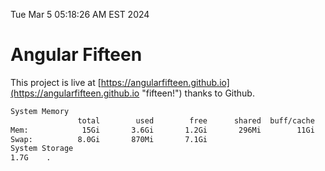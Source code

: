Tue Mar  5 05:18:26 AM EST 2024

# Angular Fifteen


This project is live at [https://angularfifteen.github.io](https://angularfifteen.github.io "fifteen!") thanks to Github.

```bash
System Memory
               total        used        free      shared  buff/cache   available
Mem:            15Gi       3.6Gi       1.2Gi       296Mi        11Gi        11Gi
Swap:          8.0Gi       870Mi       7.1Gi
System Storage
1.7G	.
```
